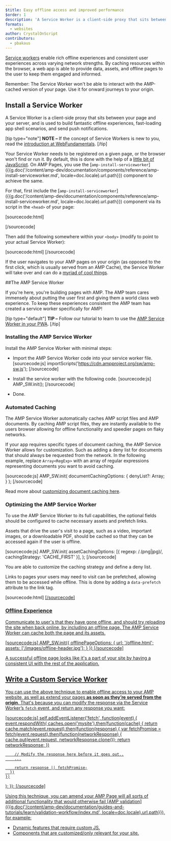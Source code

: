 ```yaml
---
$title: Easy offline access and improved performance
$order: 1
description: 'A Service Worker is a client-side proxy that sits between your page and your server, and is used to build fantastic offline experiences, fast-loading ...'
formats:
  - websites
author: CrystalOnScript
contributors:
  - pbakaus
---
```


[Service workers](https://developer.mozilla.org/en-US/docs/Web/API/Service_Worker_API) enable rich offline experiences and consistent user experiences across varying network strengths. By caching resources within the browser, a web app is able to provide data, assets, and offline pages to the user to keep them engaged and informed. 

Remember: The Service Worker won't be able to interact with the AMP-cached version of your page. Use it for onward journeys to your origin.


## Install a Service Worker

A Service Worker is a client-side proxy that sits between your page and your server, and is used to build fantastic offline experiences, fast-loading app shell scenarios, and send push notifications.

[tip type="note"]
**NOTE –** If the concept of Service Workers is new to you, read the [introduction at WebFundamentals](https://developers.google.com/web/fundamentals/getting-started/primers/service-workers).
[/tip]

Your Service Worker needs to be registered on a given page, or the browser won't find or run it. By default, this is done with the help of a [little bit of JavaScript](https://developers.google.com/web/fundamentals/instant-and-offline/service-worker/registration). On AMP Pages, you use the [`amp-install-serviceworker`]({{g.doc('/content/amp-dev/documentation/components/reference/amp-install-serviceworker.md', locale=doc.locale).url.path}}) component to achieve the same.

For that, first include the [`amp-install-serviceworker`]({{g.doc('/content/amp-dev/documentation/components/reference/amp-install-serviceworker.md', locale=doc.locale).url.path}}) component via its script in the `<head>` of your page:

[sourcecode:html]
<script async custom-element="amp-install-serviceworker"
  src="https://cdn.ampproject.org/v0/amp-install-serviceworker-0.1.js"></script>
[/sourcecode]

Then add the following somewhere within your `<body>` (modify to point to your actual Service Worker):

[sourcecode:html]
<amp-install-serviceworker
      src="https://www.your-domain.com/serviceworker.js"
      layout="nodisplay">
</amp-install-serviceworker>
[/sourcecode]

If the user navigates to your AMP pages on your origin (as opposed to the first click, which is usually served from an AMP Cache), the Service Worker will take over and can do a [myriad of cool things](https://developers.google.com/web/fundamentals/instant-and-offline/offline-ux).

##The AMP Service Worker  

If you're here, you're building pages with AMP. The AMP team cares immensely about putting the user first and giving them a world class web experience. To keep these experiences consistent the AMP team has created a service worker specifically for AMP!

[tip type="default"]
**TIP –**  Follow our tutorial to learn to use the [AMP Service Worker in your PWA](/documentation/guides-and-tutorials/optimize-and-measure/amp_to_pwa.html).
[/tip]

### Installing the AMP Service Worker

Install the AMP Service Worker with minimal steps:

  - Import the AMP Service Worker code into your service worker file. 
    [sourcecode:js]
      importScripts('https://cdn.ampproject.org/sw/amp-sw.js');
    [/sourcecode]

  - Install the service worker with the following code.
    [sourcecode:js]
      AMP_SW.init();
    [/sourcecode]

  - Done.

### Automated Caching

The AMP Service Worker automatically caches AMP script files and AMP documents. By caching AMP script files, they are instantly available to the users browser allowing for offline functionality and speedier pages on flaky networks. 

If your app requires specific types of document caching, the AMP Service Worker allows for customization. Such as adding a deny list for documents that should always be requested from the network. In the following example, replace `Array<RegExp>` with an array of regular expressions representing documents you want to avoid caching. 

[sourcecode:js]
AMP_SW.init(
     documentCachingOptions: {
           denyList?: Array<RegExp>;
    }
);
[/sourcecode]

Read more about [customizing document caching here](https://github.com/ampproject/amp-sw/tree/master/src/modules/document-caching).

### Optimizing the AMP Service Worker 

To use the AMP Service Worker to its full capabilities, the optional fields should be configured to cache necessary assets and prefetch links. 

Assets that drive the user's visit to a page, such as a video, important images, or a downloadable PDF, should be cached so that they can be accessed again if the user is offline.

[sourcecode:js]
AMP_SW.init(
   assetCachingOptions: [{
        regexp: /\.(png|jpg)/,
        cachingStrategy: 'CACHE_FIRST'
    }],
);
[/sourcecode]

You are able to customize the caching strategy and define a deny list.

Links to pages your users may need to visit can be prefetched, allowing them to be accessed while offline. This is done by adding a `data-prefetch` attribute to the link tag.

[sourcecode:html]
<a href='....' data-rel='prefetch' />
[/sourcecode]

### Offline Experience 

Communicate to user's that they have gone offline, and should try reloading the site when back online, by including an offline page. The AMP Service Worker can cache both the page and its assets. 

[sourcecode:js]
AMP_SW.init({
  offlinePageOptions: {
      url: '/offline.html';
      assets: ['/images/offline-header.jpg'];
  }
})
[/sourcecode]


A successful offline page looks like it's a part of your site by having a consistent UI with the rest of the application.


## Write a Custom Service Worker

You can use the above technique to enable offline access to your AMP website, as well as extend your pages **as soon as they’re served from the origin**. That's because you can modify the response via the Service Worker’s `fetch` event, and return any response you want:

[sourcecode:js]
self.addEventListener('fetch', function(event) {
  event.respondWith(
    caches.open('mysite').then(function(cache) {
      return cache.match(event.request).then(function(response) {
        var fetchPromise = fetch(event.request).then(function(networkResponse) {
          cache.put(event.request, networkResponse.clone());
          return networkResponse;
        })

        // Modify the response here before it goes out..
        ...

        return response || fetchPromise;
      })
    })
  );
});
[/sourcecode]

Using this technique, you can amend your AMP Page will all sorts of additional
functionality that would otherwise fail [AMP validation]({{g.doc('/content/amp-dev/documentation/guides-and-tutorials/learn/validation-workflow/index.md', locale=doc.locale).url.path}}), for example:

* Dynamic features that require custom JS.
* Components that are customized/only relevant for your site.
